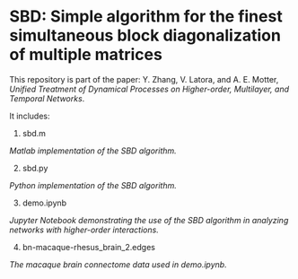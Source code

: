 # SBD: Simple algorithm for the finest simultaneous block diagonalization of multiple matrices
This repository is part of the paper: Y. Zhang, V. Latora, and A. E. Motter, _Unified Treatment of Dynamical Processes on Higher-order, Multilayer, and Temporal Networks_.

It includes:
1. sbd.m

  _Matlab implementation of the SBD algorithm._

2. sbd.py

  _Python implementation of the SBD algorithm._

3. demo.ipynb

  _Jupyter Notebook demonstrating the use of the SBD algorithm in analyzing networks with higher-order interactions._

4. bn-macaque-rhesus_brain_2.edges

  _The macaque brain connectome data used in demo.ipynb._
